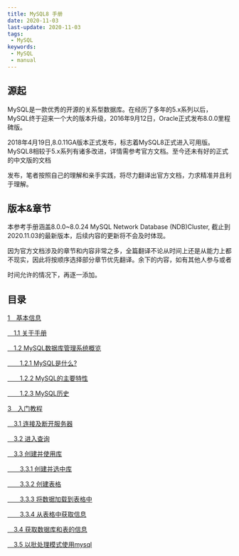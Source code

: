 ```yaml
---
title: MySQL8 手册
date: 2020-11-03
last-update: 2020-11-03
tags:
 - MySQL
keywords:
 - MySQL
 - manual
---
```


## 源起

MySQL是一款优秀的开源的关系型数据库。在经历了多年的5.x系列以后，MySQL终于迎来一个大的版本升级，2016年9月12日，Oracle正式发布8.0.0里程碑版。

2018年4月19日,8.0.11GA版本正式发布，标志着MySQL8正式进入可用版。MySQL8相较于5.x系列有诸多改进，详情需参考官方文档。至今还未有好的正式的中文版的文档

发布，笔者按照自己的理解和亲手实践，将尽力翻译出官方文档，力求精准并且利于理解。

## 版本&章节

本参考手册涵盖8.0.0~8.0.24 MySQL Network Database (NDB)Cluster, 截止到2020.11.03的最新版本，后续内容的更新将不会及时体现。

因为官方文档涉及的章节和内容非常之多，全篇翻译不论从时间上还是从能力上都不现实，因此将按顺序选择部分章节优先翻译。余下的内容，如有其他人参与或者

时间允许的情况下，再逐一添加。

## 目录

[1&emsp;基本信息](./1%20基本信息.md)

[&emsp;1.1  关于手册](./1%20基本信息.html#_1-1-关于手册)

[&emsp;1.2  MySQL数据库管理系统概览](./1%20基本信息.html#_1-2-mysql数据库管理系统概览)

[&emsp;&emsp;1.2.1 MySQL是什么?](./1%20基本信息.html#_1-2-1-mysql是什么)

[&emsp;&emsp;1.2.2 MySQL的主要特性](./1%20基本信息.html#_1-2-2-mysql的主要特性)

[&emsp;&emsp;1.2.3 MySQL历史](./1%20基本信息.html#_1-2-3-mysql历史)

[3&emsp;入门教程](./3%20入门教程.md)

[&emsp;3.1 连接及断开服务器](./3%20入门教程.html#_3-1-连接及断开服务)

[&emsp;3.2 进入查询](./3%20入门教程.html#_3-2-进入查询)

[&emsp;3.3 创建并使用库](./3%20入门教程.html#_3-3-创建并使用库)

[&emsp;&emsp;3.3.1 创建并选中库](./3%20入门教程.html#_3-3-1-创建并选中库)

[&emsp;&emsp;3.3.2 创建表格](./3%20入门教程.html#_3-3-2-创建表格)

[&emsp;&emsp;3.3.3 将数据加载到表格中](./3%20入门教程.html#_3-3-3-将数据加载到表格中)

[&emsp;&emsp;3.3.4 从表格中获取信息](./3%20入门教程.html#_3-3-4-从表格中获取信息)

[&emsp;3.4 获取数据库和表的信息](./3%20入门教程.html#_3-4-获取数据库和表的信息)

[&emsp;3.5 以批处理模式使用mysql](./3%20入门教程.html#_3-5-以批处理模式使用mysql)






